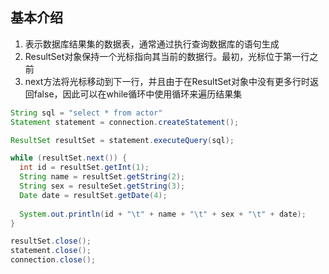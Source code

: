 ## 基本介绍

1. 表示数据库结果集的数据表，通常通过执行查询数据库的语句生成
2. ResultSet对象保持一个光标指向其当前的数据行。最初，光标位于第一行之前
3. next方法将光标移动到下一行，并且由于在ResultSet对象中没有更多行时返回false，因此可以在while循环中使用循环来遍历结果集

```java
String sql = "select * from actor"
Statement statement = connection.createStatement();

ResultSet resultSet = statement.executeQuery(sql);

while (resultSet.next()) {
  int id = resultSet.getInt(1);
  String name = resultSet.getString(2);
  String sex = resulteSet.getString(3);
  Date date = resultSet.getDate(4);
  
  System.out.println(id + "\t" + name + "\t" + sex + "\t" + date);
}

resultSet.close();
statement.close();
connection.close();
```
